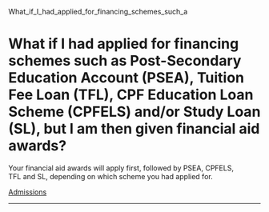 What_if_I_had_applied_for_financing_schemes_such_a



What if I had applied for financing schemes such as Post-Secondary Education Account (PSEA), Tuition Fee Loan (TFL), CPF Education Loan Scheme (CPFELS) and/or Study Loan (SL), but I am then given financial aid awards?
=========================================================================================================================================================================================================================

Your financial aid awards will apply first, followed by PSEA, CPFELS, TFL and SL, depending on which scheme you had applied for.

[Admissions](https://www.sutd.edu.sg/tag/admissions/)

---

